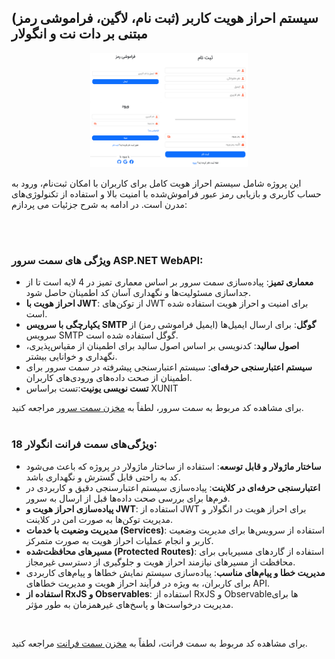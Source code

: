 
##   سیستم احراز هویت کاربر (ثبت نام، لاگین، فراموشی رمز) مبتنی بر دات نت و انگولار

<p align="center">
  <img src="https://raw.githubusercontent.com/Motavakel/AngularAuthApi/main/proj.png" width="50%" style="max-width: 100%;"/>
</p>



<p align="justify">

 این پروژه شامل سیستم احراز هویت کامل برای کاربران با امکان ثبت‌نام، ورود به حساب کاربری و بازیابی رمز عبور فراموش‌شده با امنیت بالا و استفاده از تکنولوژی‌های مدرن است. در ادامه به شرح جزئیات می پردازم:

 <br/>
 <br/>
<p align="justify">
  
### ویژگی های سمت سرور ASP.NET WebAPI:

- **معماری تمیز**: پیاده‌سازی سمت سرور بر اساس معماری تمیز در 4 لایه است تا از جداسازی مسئولیت‌ها و نگهداری آسان کد اطمینان حاصل شود.
- **احراز هویت با JWT**: از توکن‌های JWT برای امنیت و احراز هویت استفاده شده است.
- **یکپارچگی با سرویس SMTP گوگل**: برای ارسال ایمیل‌ها (ایمیل‌ فراموشی رمز) از سرویس SMTP گوگل استفاده شده است.
- **اصول سالید**: کدنویسی بر اساس اصول سالید برای اطمینان از مقیاس‌پذیری، نگهداری و خوانایی بیشتر.
- **سیستم اعتبارسنجی حرفه‌ای**: سیستم اعتبارسنجی پیشرفته در سمت سرور برای اطمینان از صحت داده‌های ورودی‌های کاربران.
- **تست نویسی یونیت**:تست براساس XUNIT



برای مشاهده کد مربوط به سمت سرور، لطفاً به [مخزن سمت سرور](https://github.com/Motavakel/AngularAuthApi/tree/main/AngularAuthAPI) مراجعه کنید.
 <br/>
 <br/>

### ویژگی‌های سمت فرانت انگولار 18:

- **ساختار ماژولار و قابل توسعه**: استفاده از ساختار ماژولار در پروژه که باعث می‌شود کد به راحتی قابل گسترش و نگهداری باشد.
- **اعتبارسنجی حرفه‌ای در کلاینت**: پیاده‌سازی سیستم اعتبارسنجی دقیق و کاربردی در فرم‌ها برای بررسی صحت داده‌ها قبل از ارسال به سرور.
- **پیاده‌سازی احراز هویت و JWT**: استفاده از JWT برای احراز هویت در انگولار و مدیریت توکن‌ها به صورت امن در کلاینت.
- **مدیریت وضعیت با خدمات (Services)**: استفاده از سرویس‌ها برای مدیریت وضعیت کاربر و انجام عملیات احراز هویت به صورت متمرکز.
- **مسیرهای محافظت‌شده (Protected Routes)**: استفاده از گاردهای مسیریابی برای محافظت از مسیرهای نیازمند احراز هویت و جلوگیری از دسترسی غیرمجاز.
- **مدیریت خطا و پیام‌های مناسب**: پیاده‌سازی سیستم نمایش خطاها و پیام‌های کاربردی برای کاربران، به ویژه در فرآیند احراز هویت و مدیریت خطاهای API.
- **استفاده از RxJS و Observables**: استفاده از RxJS و Observable‌ها برای مدیریت درخواست‌ها و پاسخ‌های غیرهمزمان به طور مؤثر.
 <br/>
 <p align="justify">

برای مشاهده کد مربوط به سمت فرانت، لطفاً به [مخزن سمت فرانت](https://github.com/Motavakel/AuthApi/tree/main/AngularAuthUI) مراجعه کنید.
